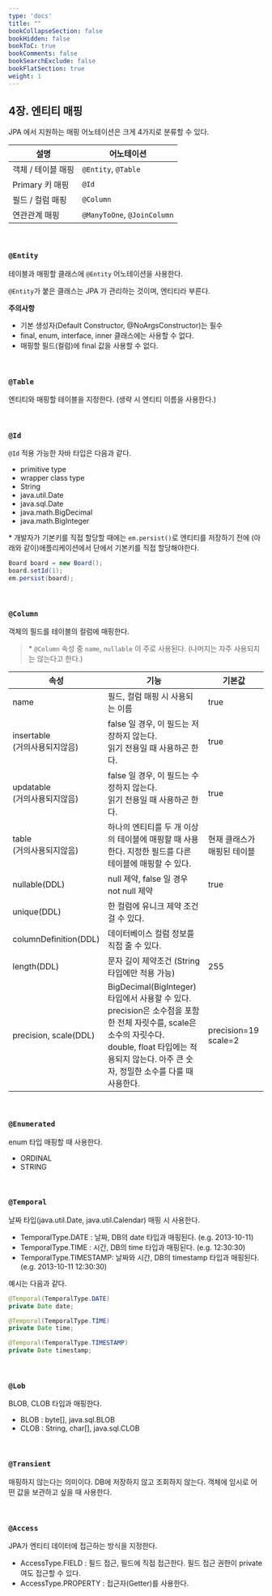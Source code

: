 ```yaml
---
type: 'docs'
title: ""
bookCollapseSection: false
bookHidden: false
bookToC: true
bookComments: false
bookSearchExclude: false
bookFlatSection: true
weight: 1
---
```


## 4장. 엔티티 매핑

JPA 에서 지원하는 매핑 어노테이션은 크게 4가지로 분류할 수 있다.

|설명|어노테이션|
|-|-|
|객체 / 테이블 매핑|`@Entity`, `@Table`|
|Primary 키 매핑|`@Id`|
|필드 / 컬럼 매핑|`@Column`|
|연관관계 매핑|`@ManyToOne`, `@JoinColumn`|

<br>

### `@Entity`

테이블과 매핑할 클래스에 `@Entity` 어노테이션을 사용한다.

`@Entity`가 붙은 클래스는 JPA 가 관리하는 것이며, 엔티티라 부른다.

**주의사항**

- 기본 생성자(Default Constructor, @NoArgsConstructor)는 필수
- final, enum, interface, inner 클래스에는 사용할 수 없다.
- 매핑할 필드(컬럼)에 final 값을 사용할 수 없다.

<br>

### `@Table`

엔티티와 매핑할 테이블을 지정한다. (생략 시 엔티티 이름을 사용한다.)

<br>

### `@Id`

`@Id` 적용 가능한 자바 타입은 다음과 같다.

- primitive type
- wrapper class type
- String
- java.util.Date
- java.sql.Date
- java.math.BigDecimal
- java.math.BigInteger

\* 개발자가 기본키를 직접 할당할 때에는 `em.persist()`로 엔티티를 저장하기 전에 (아래와 같이)애플리케이션에서 단에서 기본키를 직접 할당해야한다.

```java
Board board = new Board();
board.setId(1);
em.persist(board);
```

<br>

### `@Column`

객체의 필드를 테이블의 컬럼에 매핑한다.

> \* `@Column` 속성 중 `name`, `nullable` 이 주로 사용된다. (나머지는 자주 사용되지는 않는다고 한다.)


|속성|기능|기본값|
|-|-|-|
|name|필드, 컬럼 매핑 시 사용되는 이름|true|
|insertable<br>(거의사용되지않음)|false 일 경우, 이 필드는 저장하지 않는다.<br>읽기 전용일 때 사용하곤 한다.|true|
|updatable<br>(거의사용되지않음)|false 일 경우, 이 필드는 수정하지 않는다.<br>읽기 전용일 때 사용하곤 한다.|true|
|table<br>(거의사용되지않음)|하나의 엔티티를 두 개 이상의 테이블에 매핑할 때 사용한다. 지정한 필드를 다른 테이블에 매핑할 수 있다.|현재 클래스가 매핑된 테이블|
|nullable(DDL)|null 제약, false 일 경우 not null 제약|true|
|unique(DDL)|한 컬럼에 유니크 제약 조건 걸 수 있다.||
|columnDefinition(DDL)|데이터베이스 컬럼 정보를 직접 줄 수 있다.||
|length(DDL)|문자 길이 제약조건 (String 타입에만 적용 가능)|255|
|precision, scale(DDL)|BigDecimal(BigInteger)타입에서 사용할 수 있다. precision은 소수점을 포함한 전체 자릿수를, scale은 소수의 자릿수다.<br>double, float 타입에는 적용되지 않는다. 아주 큰 숫자, 정밀한 소수를 다룰 때 사용한다.|precision=19<br>scale=2|

<br>

### `@Enumerated`

enum 타입 매핑할 때 사용한다.

- ORDINAL
- STRING

<br>

### `@Temporal`

날짜 타입(java.util.Date, java.util.Calendar) 매핑 시 사용한다.

- TemporalType.DATE : 날짜, DB의 date 타입과 매핑된다. (e.g. 2013-10-11)
- TemporalType.TIME : 시간, DB의 time 타입과 매핑된다. (e.g. 12:30:30)
- TemporalType.TIMESTAMP: 날짜와 시간, DB의 timestamp 타입과 매핑된다. (e.g. 2013-10-11 12:30:30)

예시는 다음과 같다.

```java
@Temporal(TemporalType.DATE)
private Date date;

@Temporal(TemporalType.TIME)
private Date time;

@Temporal(TemporalType.TIMESTAMP)
private Date timestamp;
```

<br>

### `@Lob`

BLOB, CLOB 타입과 매핑한다.

- BLOB : byte[], java.sql.BLOB
- CLOB : String, char[], java.sql.CLOB

<br>

### `@Transient`

매핑하지 않는다는 의미이다. DB에 저장하지 않고 조회하지 않는다. 객체에 임시로 어떤 값을 보관하고 싶을 때 사용한다.

<br>

### `@Access`

JPA가 엔티티 데이터에 접근하는 방식을 지정한다.

- AccessType.FIELD : 필드 접근, 필드에 직접 접근한다. 필드 접근 권한이 private 여도 접근할 수 있다.
- AccessType.PROPERTY : 접근자(Getter)를 사용한다.

